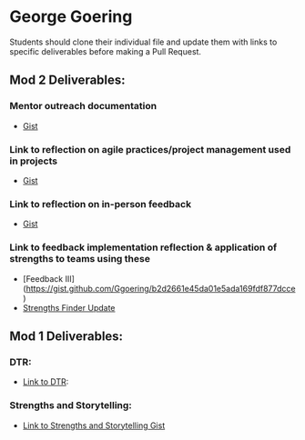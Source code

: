 # George Goering

Students should clone their individual file and update them with links to specific deliverables before making a Pull Request.

## Mod 2 Deliverables:
### Mentor outreach documentation
  *  [Gist](https://gist.github.com/Ggoering/57047e860f44272645b6af38e0d3131d)

### Link to reflection on agile practices/project management used in projects 
  *  [Gist](https://gist.github.com/Ggoering/39e3f9e9790a05c5bdf548e4c9a253b7)

### Link to reflection on in-person feedback
  *  [Gist](https://gist.github.com/Ggoering/f46de3981712c28a2df41d3872c495c3)

### Link to feedback implementation reflection & application of strengths to teams using these
*  [Feedback III] (https://gist.github.com/Ggoering/b2d2661e45da01e5ada169fdf877dcce)
*  [Strengths Finder Update](https://gist.github.com/Ggoering/0d22d5bc64c3d065605c17d2c4c90240)

## Mod 1 Deliverables:
### DTR:
* [Link to DTR](https://gist.github.com/Ggoering/5eeb7f0f7ca60ddaf2dc696200e97965):

### Strengths and Storytelling:  
* [Link to Strengths and Storytelling Gist](https://gist.github.com/Ggoering/0d22d5bc64c3d065605c17d2c4c90240)
